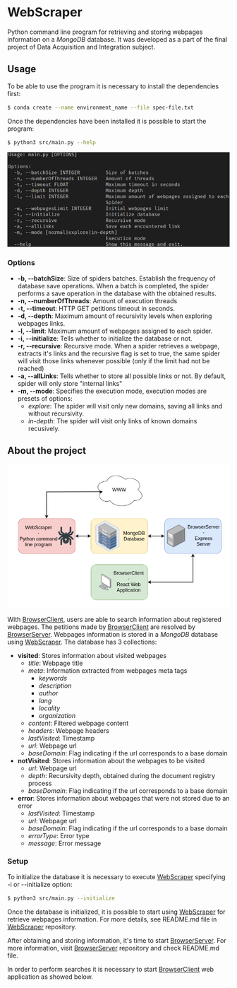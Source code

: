 # WebScraper

Python command line program for retrieving and storing webpages information on a _MongoDB_ database. It was developed as a part of the final project of Data Acquisition and Integration subject.

## Usage

To be able to use the program it is necessary to install the dependencies first:

```bash
$ conda create --name environment_name --file spec-file.txt
```

Once the dependencies have been installed it is possible to start the program:

```bash
$ python3 src/main.py --help
```

<div style="text-align:center;"><img src="media/screenshot.png" /></div>

### Options

- **-b, --batchSize**: Size of spiders batches. Establish the frequency of database save operations. When a batch is completed, the spider performs a save operation in the database with the obtained results.
- **-n, --numberOfThreads**: Amount of execution threads
- **-t, --timeout**: HTTP GET petitions timeout in seconds.
- **-d, --depth**: Maximum amount of recursivity levels when exploring webpages links.
- **-l, --limit**: Maximum amount of webpages assigned to each spider.
- **-i, --initialize**: Tells whether to initialize the database or not.
- **-r, --recursive**: Recursive mode. When a spider retrieves a webpage, extracts it's links and the recursive flag is set to true, the same spider will visit those links whenever possible (only if the limit had not be reached)
- **-a, --allLinks**: Tells whether to store all possible links or not. By default, spider will only store "internal links"
- **-m, --mode**: Specifies the execution mode, execution modes are presets of options:
  - _explore_: The spider will visit only new domains, saving all links and without recursivity.
  - _in-depth_: The spider will visit only links of known domains recusively.

## About the project

<div style="text-align:center;"><img src="media/diagram.png" /></div>

With [BrowserClient](https://github.com/DauteRR/BrowserClient), users are able to search information about registered webpages. The petitions made by [BrowserClient](https://github.com/DauteRR/BrowserClient) are resolved by [BrowserServer](https://github.com/DauteRR/BrowserServer). Webpages information is stored in a _MongoDB_ database using [WebScraper](https://github.com/DauteRR/WebScraper). The database has 3 collections:

- **visited**: Stores information about visited webpages
  - _title_: Webpage title
  - _meta_: Information extracted from webpages meta tags
    - _keywords_
    - _description_
    - _author_
    - _lang_
    - _locality_
    - _organization_
  - _content_: Filtered webpage content
  - _headers_: Webpage headers
  - _lastVisited_: Timestamp
  - _url_: Webpage url
  - _baseDomain_: Flag indicating if the url corresponds to a base domain
- **notVisited**: Stores information about the webpages to be visited
  - _url_: Webpage url
  - _depth_: Recursivity depth, obtained during the document registry process
  - _baseDomain_: Flag indicating if the url corresponds to a base domain
- **error**: Stores information about webpages that were not stored due to an error
  - _lastVisited_: Timestamp
  - _url_: Webpage url
  - _baseDomain_: Flag indicating if the url corresponds to a base domain
  - _errorType_: Error type
  - _message_: Error message

### Setup

To initialize the database it is necessary to execute [WebScraper](https://github.com/DauteRR/WebScraper) specifying -i or --initialize option:

```bash
$ python3 src/main.py --initialize
```

Once the database is initialized, it is possible to start using [WebScraper](https://github.com/DauteRR/WebScraper) for retrieve webpages information. For more details, see README.md file in [WebScraper](https://github.com/DauteRR/WebScraper) repository.

After obtaining and storing information, it's time to start [BrowserServer](https://github.com/DauteRR/BrowserServer). For more information, visit [BrowserServer](https://github.com/DauteRR/BrowserServer) repository and check README.md file.

In order to perform searches it is necessary to start [BrowserClient](https://github.com/DauteRR/BrowserClient) web application as showed below.
